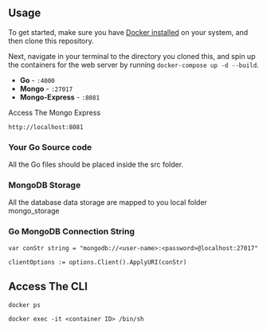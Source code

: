 ## Usage

To get started, make sure you have [Docker installed](https://docs.docker.com/docker-for-mac/install/) on your system, and then clone this repository.

Next, navigate in your terminal to the directory you cloned this, and spin up the containers for the web server by running
 `docker-compose up -d --build`.


- **Go** - `:4000`
- **Mongo** - `:27017`
- **Mongo-Express** - `:8081`

Access The Mongo Express 

`http://localhost:8081`

### Your Go Source code 
All the Go files should be placed inside the src folder.

### MongoDB Storage

All the database data storage are mapped to you local folder mongo_storage

### Go MongoDB Connection String

`var conStr string = "mongodb://<user-name>:<password>@localhost:27017"`

`clientOptions := options.Client().ApplyURI(conStr)`


## Access The CLI

`docker ps`

`docker exec -it <container ID> /bin/sh` 


